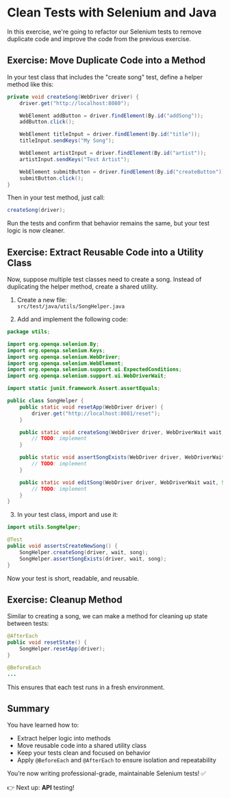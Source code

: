 # Clean Tests with Selenium and Java

In this exercise, we're going to refactor our Selenium tests to remove duplicate code and improve the code from the previous exercise.

## Exercise: Move Duplicate Code into a Method

In your test class that includes the "create song" test, define a helper method like this:

```java
private void createSong(WebDriver driver) {
    driver.get("http://localhost:8080");

    WebElement addButton = driver.findElement(By.id("addSong"));
    addButton.click();

    WebElement titleInput = driver.findElement(By.id("title"));
    titleInput.sendKeys("My Song");

    WebElement artistInput = driver.findElement(By.id("artist"));
    artistInput.sendKeys("Test Artist");

    WebElement submitButton = driver.findElement(By.id("createButton"));
    submitButton.click();
}
```

Then in your test method, just call:

```java
createSong(driver);
```

Run the tests and confirm that behavior remains the same, but your test logic is now cleaner.

## Exercise: Extract Reusable Code into a Utility Class

Now, suppose multiple test classes need to create a song. Instead of duplicating the helper method, create a shared utility.

1. Create a new file:  
   `src/test/java/utils/SongHelper.java`

2. Add and implement the following code:

```java
package utils;

import org.openqa.selenium.By;
import org.openqa.selenium.Keys;
import org.openqa.selenium.WebDriver;
import org.openqa.selenium.WebElement;
import org.openqa.selenium.support.ui.ExpectedConditions;
import org.openqa.selenium.support.ui.WebDriverWait;

import static junit.framework.Assert.assertEquals;

public class SongHelper {
    public static void resetApp(WebDriver driver) {
        driver.get("http://localhost:8081/reset");
    }

    public static void createSong(WebDriver driver, WebDriverWait wait, Song song) {
        // TODO: implement
    }

    public static void assertSongExists(WebDriver driver, WebDriverWait wait, Song song) {
        // TODO: implement
    }

    public static void editSong(WebDriver driver, WebDriverWait wait, String newGenre) {
        // TODO: implement
    }
}
```

3. In your test class, import and use it:

```java
import utils.SongHelper;

@Test
public void assertsCreateNewSong() {
    SongHelper.createSong(driver, wait, song);
    SongHelper.assertSongExists(driver, wait, song);
}
```

Now your test is short, readable, and reusable.

## Exercise: Cleanup Method

Similar to creating a song, we can make a method for cleaning up state between tests:

```java
@AfterEach
public void resetState() {
    SongHelper.resetApp(driver);
}

@BeforeEach
...
```

This ensures that each test runs in a fresh environment.

## Summary

You have learned how to:
- Extract helper logic into methods
- Move reusable code into a shared utility class
- Keep your tests clean and focused on behavior
- Apply `@BeforeEach` and `@AfterEach` to ensure isolation and repeatability

You’re now writing professional-grade, maintainable Selenium tests! ✅

👉 Next up: **API** testing!